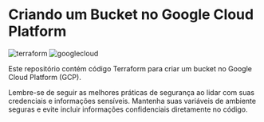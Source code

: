 # Criando um Bucket no Google Cloud Platform

![terraform](https://img.shields.io/badge/-terraform-white?style=for-the-badge&logo=terraform&color=7B42BC&logoColor=white)
![googlecloud](https://img.shields.io/badge/-Google_Cloud_Platform-white?style=for-the-badge&logo=googlecloud&color=0078D7&logoColor=white)

Este repositório contém código Terraform para criar um bucket no Google Cloud Platform (GCP).

Lembre-se de seguir as melhores práticas de segurança ao lidar com suas credenciais e informações sensíveis. Mantenha suas variáveis de ambiente seguras e evite incluir informações confidenciais diretamente no código.
